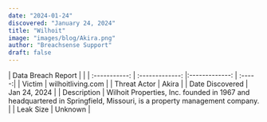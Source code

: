```yaml
---
date: "2024-01-24"
discovered: "January 24, 2024"
title: "Wilhoit"
image: "images/blog/Akira.png"
author: "Breachsense Support"
draft: false
---
```


| Data Breach Report           |              | 
| :-----------: | :-------------:     |:-------------:    | :-----:|
| Victim      | wilhoitliving.com      | 
| Threat Actor      | Akira      | 
| Date Discovered      | Jan 24, 2024      | 
| Description      | Wilhoit Properties, Inc. founded in 1967 and headquartered in Springfield, Missouri, is a property management company.      | 
| Leak Size      | Unknown      | 

